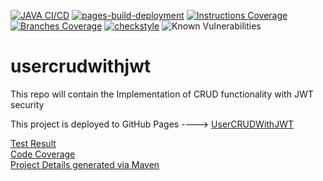 [![JAVA CI/CD](https://github.com/faisalazam/usercrudwithjwt/actions/workflows/build.yml/badge.svg)](https://github.com/faisalazam/usercrudwithjwt/actions/workflows/build.yml)
[![pages-build-deployment](https://github.com/faisalazam/usercrudwithjwt/actions/workflows/pages/pages-build-deployment/badge.svg)](https://github.com/faisalazam/usercrudwithjwt/actions/workflows/pages/pages-build-deployment)
[![Instructions Coverage](https://faisalazam.github.io/usercrudwithjwt/site/jacoco/jacoco-resources/badges/jacoco.svg)](https://faisalazam.github.io/usercrudwithjwt/site/jacoco/index.html)
[![Branches Coverage](https://faisalazam.github.io/usercrudwithjwt/site/jacoco/jacoco-resources/badges/branches.svg)](https://faisalazam.github.io/usercrudwithjwt/site/jacoco/index.html)
[![checkstyle](https://faisalazam.github.io/usercrudwithjwt/site/badges/checkstyle-result.svg)](https://github.com/faisalazam/usercrudwithjwt/site/checkstyle.html)
![Known Vulnerabilities](https://snyk.io/test/github/faisalazam/usercrudwithjwt/badge.svg)


# usercrudwithjwt
This repo will contain the Implementation of CRUD functionality with JWT security

This project is deployed to GitHub Pages ----> [UserCRUDWithJWT](https://faisalazam.github.io/usercrudwithjwt)

[Test Result](https://faisalazam.github.io/usercrudwithjwt/site/surefire-report.html)
<br />
[Code Coverage](https://faisalazam.github.io/usercrudwithjwt/site/jacoco/index.html)
<br />
[Project Details generated via Maven](https://faisalazam.github.io/usercrudwithjwt/site/index.html)